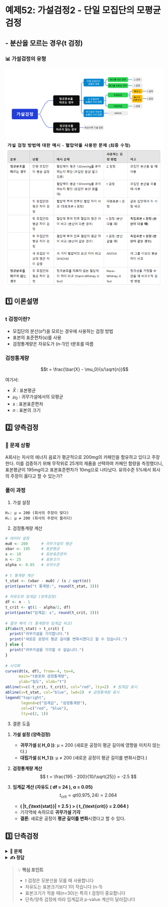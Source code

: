 # 예제52: 가설검정2 - 단일 모집단의 모평균 검정
## - 분산을 모르는 경우(t 검정)

### 📊 가설검정의 유형
![가설검정의 유형](그림11.png)
![가설검정의 유형](table1.png)  


## 1️⃣ 이론설명

### t 검정이란?
- 모집단의 분산(σ²)을 모르는 경우에 사용하는 검정 방법
- 표본의 표준편차(s)를 사용
- 검정통계량은 자유도가 (n-1)인 t분포를 따름

### 검정통계량
$$t = \frac{\bar{X} - \mu_0}{s/\sqrt{n}}$$

여기서:
- $\bar{X}$ : 표본평균
- $\mu_0$ : 귀무가설에서의 모평균
- $s$ : 표본표준편차
- $n$ : 표본의 크기

## 2️⃣ 양측검정

### 📌 문제 상황
A회사는 자사의 에너지 음료가 평균적으로 200mg의 카페인을 함유하고 있다고 주장한다. 
이를 검증하기 위해 무작위로 25개의 제품을 선택하여 카페인 함량을 측정했더니, 
표본평균이 195mg이고 표본표준편차가 10mg으로 나타났다. 
유의수준 5%에서 회사의 주장이 옳다고 할 수 있는가?

### 풀이 과정

1. 가설 설정
```
H₀: μ = 200 (회사의 주장이 맞다)
H₁: μ ≠ 200 (회사의 주장이 틀리다)
```

2. 검정통계량 계산
```r
# 데이터 설정
mu0 <- 200      # 귀무가설의 평균
xbar <- 195     # 표본평균
s <- 10         # 표본표준편차
n <- 25         # 표본크기
alpha <- 0.05   # 유의수준

# t 통계량 계산
t_stat <- (xbar - mu0) / (s / sqrt(n))
print(paste("t 통계량:", round(t_stat, 3)))

# 자유도와 임계값 (양측검정)
df <- n - 1
t_crit <- qt(1 - alpha/2, df)
print(paste("임계값: ±", round(t_crit, 3)))

# 결과 해석 (t 통계량과 임계값 비교)
if(abs(t_stat) > t_crit) {
  print("귀무가설을 기각합니다.")
  print("새로운 공정이 평균 길이를 변화시켰다고 할 수 있습니다.")
} else {
  print("귀무가설을 기각할 수 없습니다.")
}

# 시각화
curve(dt(x, df), from=-4, to=4, 
      main="t분포와 검정통계량",
      ylab="밀도", xlab="t")
abline(v=c(-t_crit, t_crit), col="red", lty=2)  # 임계값 표시
abline(v=t_stat, col="blue", lwd=2)  # 검정통계량 표시
legend("topright", 
       legend=c("임계값", "검정통계량"), 
       col=c("red", "blue"), 
       lty=c(2, 1))
```

3. 결론 도출
1) **가설 설정 (양측검정)**  
   - **귀무가설 (\( H_0 \))**: μ = 200 (새로운 공정이 평균 길이에 영향을 미치지 않는다.)  
   - **대립가설 (\( H_1 \))**: μ ≠ 200 (새로운 공정이 평균 길이를 변화시켰다.)  

2) **검정통계량 계산**  
   $$ t = \frac{195 - 200}{10/\sqrt{25}} = -2.5 $$  

3) **임계값 계산 (자유도 \( df = 24 \), α = 0.05)**  
   $$ t_{\text{crit}} = qt(0.975, 24) = 2.064 $$  

   - **\( |t_{\text{stat}}| = 2.5 \) > \( t_{\text{crit}} = 2.064 \)**  
   - 기각역에 속하므로 **귀무가설 기각**  
   - **결론**: 새로운 공정이 **평균 길이를 변화**시켰다고 할 수 있다.
     

## 3️⃣ 단측검정

<details>
<summary><b>🎯 문제</b></summary>

한 학급의 수학 성적이 평균 70점 이상이라고 주장한다. 
이를 검증하기 위해 이 학급에서 16명을 무작위로 선발하여 시험을 보았더니 
평균이 68점, 표준편차가 5점이었다. 
유의수준 5%에서 이 주장이 옳다고 할 수 있는가?

1) 가설을 설정하시오
2) 검정통계량을 계산하시오
3) 결론을 내리시오
4) R코드로 분석하시오
</details>

<details>
<summary><b>✍️ 정답</b></summary>

1) 가설 설정 (좌측검정)
   - H₀: μ ≥ 70
   - H₁: μ < 70

2) 검정통계량
   $$t = \frac{68 - 70}{5/\sqrt{16}} = -1.60$$

3) α = 0.05, 자유도 = 15일 때 임계값 = -1.753
   |-1.60| < 1.753이므로 귀무가설 기각 실패

4) R코드
```r
mu0 <- 70       # 귀무가설의 평균
xbar <- 68      # 표본평균
s <- 5          # 표본표준편차
n <- 16         # 표본크기
alpha <- 0.05   # 유의수준
df <- n - 1     # 자유도

# t 통계량 계산
t_stat <- (xbar - mu0)/(s/sqrt(n))

# 좌측검정의 임계값
t_crit <- qt(alpha, df)

# p-value 계산 (좌측검정)
p_value <- pt(t_stat, df)

# 결과 출력
print(paste("t 통계량:", round(t_stat, 3)))
print(paste("임계값:", round(t_crit, 3)))
print(paste("p-value:", round(p_value, 4)))
```
</details>

> 💡 **핵심 포인트**
> - t 검정은 모분산을 모를 때 사용합니다
> - 자유도는 표본크기보다 1이 작습니다 (n-1)
> - 표본크기가 작을 때(n<30)는 특히 t 검정이 중요합니다
> - 단측/양측 검정에 따라 임계값과 p-value 계산이 달라집니다
